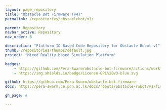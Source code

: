 ```yaml
---
layout: page_repository
title: "Obstacle Bot Firmware (v4)"
permalink: /repositories/obstaclebot/v1/

parent: Repository
navbar_active: Repository
nav_order: 8

description: "Platform IO Based Code Repository for Obstacle Robot v1"
thumb: /repositories/thumbs/default.jpg
project: "Mixed Reality based Simulation Platform"

badges:
    - https://github.com/Pera-Swarm/obstacle-bot-firmware/actions/workflows/build.yml/badge.svg
    - https://img.shields.io/badge/License-GPL%20v3-blue.svg

github: https://github.com/Pera-Swarm/obstacle-bot-firmware
docs: https://pera-swarm.ce.pdn.ac.lk/docs/robots/obstacle-robot/v1/firmware/

gh_page: #

---
```

